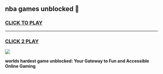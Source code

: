 
## nba games unblocked 👋
<h3>
<a href="https://premium.freeplayer.one?title=nba_games_unblocked&ref=13F">CLICK TO PLAY</a></h3>
<hr>

<h3>
<a href="https://premium.freeplayer.one?title=nba_games_unblocked&ref=13F">CLICK 2 PLAY</a>
  
</h3>

<a href="https://premium.freeplayer.one?title=nba_games_unblocked&ref=12F/"><img src="https://clearcache.store/games.png"></a>


**worlds hardest game unblocked: Your Gateway to Fun and Accessible Online Gaming**
